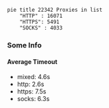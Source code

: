 
```mermaid
pie title 22342 Proxies in list
    "HTTP" : 16071
    "HTTPS": 5491
    "SOCKS" : 4033
```

### Some Info
#### Average Timeout

- mixed: 4.6s
- http: 2.6s
- https: 7.5s
- socks: 6.3s